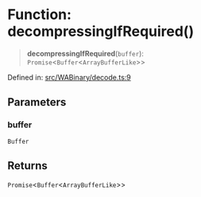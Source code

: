# Function: decompressingIfRequired()

> **decompressingIfRequired**(`buffer`): `Promise`\<`Buffer`\<`ArrayBufferLike`\>\>

Defined in: [src/WABinary/decode.ts:9](https://github.com/Fokusdotid/bail/blob/0fe6346a5ff68a74eb71890335c982b44e2da604/src/WABinary/decode.ts#L9)

## Parameters

### buffer

`Buffer`

## Returns

`Promise`\<`Buffer`\<`ArrayBufferLike`\>\>

